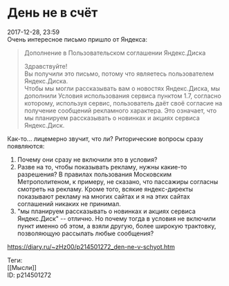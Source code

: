 День не в счёт
===============

   
 2017-12-28, 23:59   
  Очень интересное письмо пришло от Яндекса:   
   
 
>  Дополнение в Пользовательском соглашении Яндекс.Диска   
>    
>  Здравствуйте!   
>  Вы получили это письмо, потому что являетесь пользователем Яндекс.Диска.   
>  Чтобы мы могли рассказывать вам о новостях Яндекс.Диска, мы дополнили Условия использования сервиса пунктом 1.7, согласно которому, используя сервис, пользователь даёт своё согласие на получение сообщений рекламного характера. Это означает, что мы планируем рассказывать о новинках и акциях сервиса Яндекс.Диск. 

   
   
 Как-то... лицемерно звучит, что ли? Риторические вопросы сразу появляются:   
 1. Почему они сразу не включили это в условия?   
 2. Разве на то, чтобы показывать рекламу, нужны какие-то разрешения? В правилах пользования Московским Метрополитеном, к примеру, не сказано, что пассажиры согласны смотреть на рекламу. Кроме того, всякие яндекс-директы показывают рекламу на многих сайтах и я на этих сайтах соглашений никаких не принимал.   
 3. "мы планируем рассказывать о новинках и акциях сервиса Яндекс.Диск" -- отлично. Но почему тогда в условия не включили пункт именно об этом, а взяли другую, более широкую трактовку, позволяющую рассылать любые сообщения?   
    
 <https://diary.ru/~zHz00/p214501272_den-ne-v-schyot.htm>   
   
 Теги:   
 [[Мысли]]   
 ID: p214501272